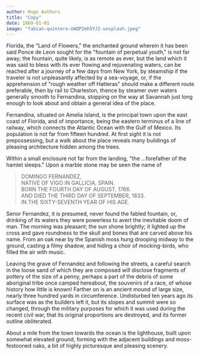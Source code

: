 ```yaml
---
author: Hugo Authors
title: "Copy"
date: 1869-01-01
image: "fabian-quintero-UWQP2mh5YJI-unsplash.jpeg"
---
```


Florida, the "Land of Flowers," the enchanted ground wherein it has been said Ponce de Leon sought for the "fountain of perpetual youth," is not far away; the fountain, quite likely, is as remote as ever, but the land which it was said to bless with its ever flowing and rejuvenating waters, can be reached after a journey of a few days from New York, by steamship if the traveler is not unpleasantly affected by a sea-voyage, or, if the apprehension of "rough weather off Hatteras" should make a different route preferable, then by rail to Charleston, thence by steamer over waters generally smooth to Fernandina, stopping on the way at Savannah just long enough to look about and obtain a general idea of the place.  

Fernandina, situated on Amelia Island, is the principal town upon the east coast of Florida, and of importance, being the eastern terminus of a line of railway, which connects the Atlantic Ocean with the Gulf of Mexico. Its population is not far from fifteen hundred. At first sight it is not prepossessing, but a walk about the place reveals many buildings of pleasing architecture hidden among the trees.  

Within a small enclosure not far from the landing, "the ...forefather of the hamlet sleeps." Upon a marble stone may be seen the name of

>    DOMINGO FERNANDEZ,  
>    NATIVE OF VIGO IN GALLICIA, SPAIN.  
>    BORN THE FOURTH DAY OF AUGUST, 1766.  
>    AND DIED THE THIRD DAY OF SEPTEMBER, 1833.  
>    IN THE SIXTY-SEVENTH YEAR OF HIS AGE.  

Senor Fernandez, it is presumed, never found the fabled fountain, or, drinking of its waters they were powerless to avert the inevitable doom of man. The morning was pleasant; the sun shone brightly; it lighted up the cross and gave roundness to the skull and bones that are carved above his name. From an oak near by the Spanish moss hung drooping midway to the ground, casting a filmy shadow, and hiding a choir of mocking-birds, who filled the air with music.  

Leaving the grave of Fernandez and following the streets, a careful search in the loose sand of which they are composed will disclose fragments of pottery of the size of a penny, perhaps a part of the debris of some aboriginal tribe once camped hereabout, the souvenirs of a race, of whose history how little is known! Farther on is an ancient mound of large size, nearly three hundred yards in circumference. Undisturbed ten years ago its surface was as the builders left it, but its slopes and summit were so changed, through the military purposes for which it was used during the recent civil war, that its original proportions are destroyed, and its former outline obliterated.  

About a mile from the town towards the ocean is the lighthouse, built upon somewhat elevated ground, forming with the adjacent buildings and moss-festooned oaks, a bit of highly picturesque and pleasing scenery.